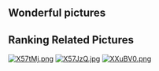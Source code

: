 ## Wonderful pictures

## Ranking Related Pictures

[![X57tMj.png](https://s1.ax1x.com/2022/06/14/X57tMj.png)](https://imgtu.com/i/X57tMj)
[![X57JzQ.jpg](https://s1.ax1x.com/2022/06/14/X57JzQ.jpg)](https://imgtu.com/i/X57JzQ)
[![XXuBV0.png](https://s1.ax1x.com/2022/06/19/XXuBV0.png)](https://imgtu.com/i/XXuBV0)